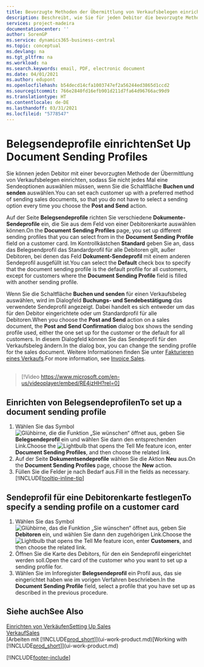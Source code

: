 ```yaml
---
title: Bevorzugte Methoden der Übermittlung von Verkaufsbelegen einrichten | Microsoft Docs
description: Beschreibt, wie Sie für jeden Debitor die bevorzugte Methode zum Versenden von Verkaufsdokumenten, z.B. E-Mail, PDF, elektronisches Dokument usw., einrichten.
services: project-madeira
documentationcenter: ''
author: SorenGP
ms.service: dynamics365-business-central
ms.topic: conceptual
ms.devlang: na
ms.tgt_pltfrm: na
ms.workload: na
ms.search.keywords: email, PDF, electronic document
ms.date: 04/01/2021
ms.author: edupont
ms.openlocfilehash: b54decd14cfa1003747ef2a56244ed3865d1ccd2
ms.sourcegitcommit: 766e2840fd16efb901d211d7fa64d96766ac99d9
ms.translationtype: HT
ms.contentlocale: de-DE
ms.lasthandoff: 03/31/2021
ms.locfileid: "5778547"
---
```

# <a name="set-up-document-sending-profiles"></a><span data-ttu-id="2f6a5-103">Belegsendeprofile einrichten</span><span class="sxs-lookup"><span data-stu-id="2f6a5-103">Set Up Document Sending Profiles</span></span>
<span data-ttu-id="2f6a5-104">Sie können jeden Debitor mit einer bevorzugten Methode der Übermittlung von Verkaufsbelegen einrichten, sodass Sie nicht jedes Mal eine Sendeoptionen auswählen müssen, wenn Sie die Schaltfläche **Buchen und senden** auswählen.</span><span class="sxs-lookup"><span data-stu-id="2f6a5-104">You can set each customer up with a preferred method of sending sales documents, so that you do not have to select a sending option every time you choose the **Post and Send** action.</span></span>

<span data-ttu-id="2f6a5-105">Auf der Seite **Belegsendeprofile** richten Sie verschiedene **Dokumente-Sendeprofile** ein, die Sie aus dem Feld von einer Debitorenkarte auswählen können.</span><span class="sxs-lookup"><span data-stu-id="2f6a5-105">On the **Document Sending Profiles** page, you set up different sending profiles that you can select from in the **Document Sending Profile** field on a customer card.</span></span> <span data-ttu-id="2f6a5-106">Im Kontrollkästchen **Standard** geben Sie an, dass das Belegsendprofil das Standardprofil für alle Debitoren gilt, außer Debitoren, bei denen das Feld **Dokument-Sendeprofil** mit einem anderen Sendeprofil ausgefüllt ist.</span><span class="sxs-lookup"><span data-stu-id="2f6a5-106">You can select the **Default** check box to specify that the document sending profile is the default profile for all customers, except for customers where the **Document Sending Profile** field is filled with another sending profile.</span></span>

<span data-ttu-id="2f6a5-107">Wenn Sie die Schaltfläche **Buchen und senden** für einen Verkaufsbeleg auswählen, wird im Dialogfeld **Buchungs- und Sendebestätigung** das verwendete Sendeprofil angezeigt. Dabei handelt es sich entweder um das für den Debitor eingerichtete oder um Standardprofil für alle Debitoren.</span><span class="sxs-lookup"><span data-stu-id="2f6a5-107">When you choose the **Post and Send** action on a sales document, the **Post and Send Confirmation** dialog box shows the sending profile used, either the one set up for the customer or the default for all customers.</span></span> <span data-ttu-id="2f6a5-108">In diesem Dialogfeld können Sie das Sendeprofil für den Verkaufsbeleg ändern.</span><span class="sxs-lookup"><span data-stu-id="2f6a5-108">In the dialog box, you can change the sending profile for the sales document.</span></span> <span data-ttu-id="2f6a5-109">Weitere Informationen finden Sie unter [Fakturieren eines Verkaufs](sales-how-invoice-sales.md).</span><span class="sxs-lookup"><span data-stu-id="2f6a5-109">For more information, see [Invoice Sales](sales-how-invoice-sales.md).</span></span>
<br><br>  

> [!Video https://www.microsoft.com/en-us/videoplayer/embed/RE4jzHH?rel=0]

## <a name="to-set-up-a-document-sending-profile"></a><span data-ttu-id="2f6a5-110">Einrichten von Belegsendeprofilen</span><span class="sxs-lookup"><span data-stu-id="2f6a5-110">To set up a document sending profile</span></span>
1. <span data-ttu-id="2f6a5-111">Wählen Sie das Symbol ![Glühbirne, die die Funktion „Sie wünschen“ öffnet](media/ui-search/search_small.png "Was möchten Sie tun?") aus, geben Sie **Belegsendeprofil** ein und wählen Sie dann den entsprechenden Link.</span><span class="sxs-lookup"><span data-stu-id="2f6a5-111">Choose the ![Lightbulb that opens the Tell Me feature](media/ui-search/search_small.png "Tell me what you want to do") icon, enter **Document Sending Profiles**, and then choose the related link.</span></span>
2. <span data-ttu-id="2f6a5-112">Auf der Seite **Dokumentsendeprofile** wählen Sie die Aktion **Neu** aus.</span><span class="sxs-lookup"><span data-stu-id="2f6a5-112">On the **Document Sending Profiles** page, choose the **New** action.</span></span>
3. <span data-ttu-id="2f6a5-113">Füllen Sie die Felder je nach Bedarf aus.</span><span class="sxs-lookup"><span data-stu-id="2f6a5-113">Fill in the fields as necessary.</span></span> [!INCLUDE[tooltip-inline-tip](includes/tooltip-inline-tip_md.md)]

## <a name="to-specify-a-sending-profile-on-a-customer-card"></a><span data-ttu-id="2f6a5-114">Sendeprofil für eine Debitorenkarte festlegen</span><span class="sxs-lookup"><span data-stu-id="2f6a5-114">To specify a sending profile on a customer card</span></span>
1. <span data-ttu-id="2f6a5-115">Wählen Sie das Symbol ![Glühbirne, das die Funktion „Sie wünschen“ öffnet](media/ui-search/search_small.png "Was möchten Sie tun?") aus, geben Sie **Debitoren** ein, und wählen Sie dann den zugehörigen Link.</span><span class="sxs-lookup"><span data-stu-id="2f6a5-115">Choose the ![Lightbulb that opens the Tell Me feature](media/ui-search/search_small.png "Tell me what you want to do") icon, enter **Customers**, and then choose the related link.</span></span>
2. <span data-ttu-id="2f6a5-116">Öffnen Sie die Karte des Debitors, für den ein Sendeprofil eingerichtet werden soll.</span><span class="sxs-lookup"><span data-stu-id="2f6a5-116">Open the card of the customer who you want to set up a sending profile for.</span></span>
3. <span data-ttu-id="2f6a5-117">Wählen Sie im Inforegister **Belegsendeprofil** ein Profil aus, das sie eingerichtet haben wie im vorigen Verfahren beschrieben.</span><span class="sxs-lookup"><span data-stu-id="2f6a5-117">In the **Document Sending Profile** field, select a profile that you have set up as described in the previous procedure.</span></span>

## <a name="see-also"></a><span data-ttu-id="2f6a5-118">Siehe auch</span><span class="sxs-lookup"><span data-stu-id="2f6a5-118">See Also</span></span>
[<span data-ttu-id="2f6a5-119">Einrichten von Verkäufen</span><span class="sxs-lookup"><span data-stu-id="2f6a5-119">Setting Up Sales</span></span>](sales-setup-sales.md)  
[<span data-ttu-id="2f6a5-120">Verkauf</span><span class="sxs-lookup"><span data-stu-id="2f6a5-120">Sales</span></span>](sales-manage-sales.md)  
<span data-ttu-id="2f6a5-121">[Arbeiten mit [!INCLUDE[prod_short](includes/prod_short.md)]](ui-work-product.md)</span><span class="sxs-lookup"><span data-stu-id="2f6a5-121">[Working with [!INCLUDE[prod_short](includes/prod_short.md)]](ui-work-product.md)</span></span>


[!INCLUDE[footer-include](includes/footer-banner.md)]